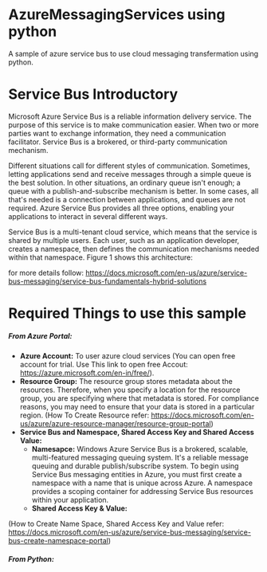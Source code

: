 # AzureMessagingServices using python
A sample of azure service bus to use cloud messaging transfermation using python.

# Service Bus Introductory
Microsoft Azure Service Bus is a reliable information delivery service. The purpose of this service is to make communication easier. When two or more parties want to exchange information, they need a communication facilitator. Service Bus is a brokered, or third-party communication mechanism.

Different situations call for different styles of communication. Sometimes, letting applications send and receive messages through a simple queue is the best solution. In other situations, an ordinary queue isn't enough; a queue with a publish-and-subscribe mechanism is better. In some cases, all that's needed is a connection between applications, and queues are not required. Azure Service Bus provides all three options, enabling your applications to interact in several different ways.

Service Bus is a multi-tenant cloud service, which means that the service is shared by multiple users. Each user, such as an application developer, creates a namespace, then defines the communication mechanisms needed within that namespace. Figure 1 shows this architecture:

for more details follow: https://docs.microsoft.com/en-us/azure/service-bus-messaging/service-bus-fundamentals-hybrid-solutions

# Required Things to use this sample
##### *From Azure Portal:*
- **Azure Account:** To user azure cloud services (You can open free account for trial. Use This link to open free Accout: https://azure.microsoft.com/en-in/free/).
- **Resource Group:** The resource group stores metadata about the resources. Therefore, when you specify a location for the resource group, you are specifying where that metadata is stored. For compliance reasons, you may need to ensure that your data is stored in a particular region. (How To Create Resource refer: https://docs.microsoft.com/en-us/azure/azure-resource-manager/resource-group-portal)
- **Service Bus and Namespace, Shared Access Key and Shared Access Value:** 
  - **Namesapce:**
Windows Azure Service Bus is a brokered, scalable, multi-featured messaging queuing system. It's a reliable message queuing and durable publish/subscribe system. To begin using Service Bus messaging entities in Azure, you must first create a namespace with a name that is unique across Azure. A namespace provides a scoping container for addressing Service Bus resources within your application.
  - **Shared Access Key & Value:** 

(How to Create Name Space, Shared Access Key and Value refer: https://docs.microsoft.com/en-us/azure/service-bus-messaging/service-bus-create-namespace-portal)

##### *From Python:*
